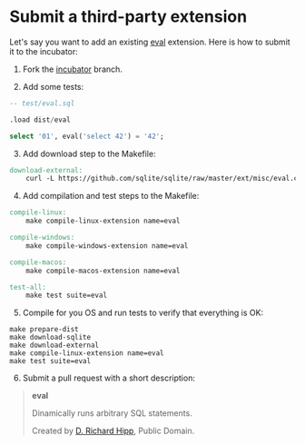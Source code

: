 # Submit a third-party extension

Let's say you want to add an existing [eval](https://sqlite.org/src/file/ext/misc/eval.c) extension. Here is how to submit it to the incubator:

1. Fork the [incubator](https://github.com/nalgeon/sqlean/tree/incubator) branch.

2. Add some tests:

```sql
-- test/eval.sql

.load dist/eval

select '01', eval('select 42') = '42';
```

3. Add download step to the Makefile:

```Makefile
download-external:
	curl -L https://github.com/sqlite/sqlite/raw/master/ext/misc/eval.c --output src/eval.c
```

4. Add compilation and test steps to the Makefile:

```Makefile
compile-linux:
	make compile-linux-extension name=eval

compile-windows:
	make compile-windows-extension name=eval

compile-macos:
	make compile-macos-extension name=eval

test-all:
	make test suite=eval
```

5. Compile for you OS and run tests to verify that everything is OK:

```shell
make prepare-dist
make download-sqlite
make download-external
make compile-linux-extension name=eval
make test suite=eval
```

6. Submit a pull request with a short description:

> **eval**
>
> Dinamically runs arbitrary SQL statements.
>
> Created by [D. Richard Hipp](https://sqlite.org/src/file/ext/misc/eval.c), Public Domain.
